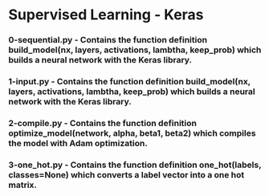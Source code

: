 # Supervised Learning - Keras

### 0-sequential.py - Contains the function definition build_model(nx, layers, activations, lambtha, keep_prob) which builds a neural network with the Keras library.

### 1-input.py - Contains the function definition build_model(nx, layers, activations, lambtha, keep_prob) which builds a neural network with the Keras library.

### 2-compile.py - Contains the function definition optimize_model(network, alpha, beta1, beta2) which compiles the model with Adam optimization.

### 3-one_hot.py - Contains the function definition one_hot(labels, classes=None) which converts a label vector into a one hot matrix.
